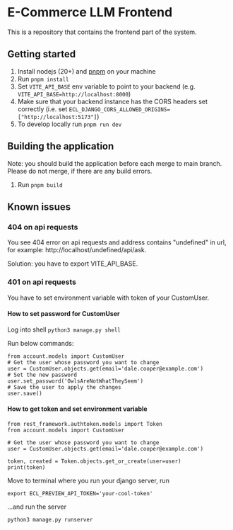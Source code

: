 # E-Commerce LLM Frontend

This is a repository that contains the frontend part of the system.

## Getting started

1. Install nodejs (20+) and [pnpm](https://pnpm.io/) on your machine 
2. Run `pnpm install`
3. Set `VITE_API_BASE` env variable to point to your backend (e.g. `VITE_API_BASE=http://localhost:8000`)
4. Make sure that your backend instance has the CORS headers set correctly (i.e. set `ECL_DJANGO_CORS_ALLOWED_ORIGINS=["http://localhost:5173"]`) 
5. To develop locally run `pnpm run dev`

## Building the application
Note: you should build the application before each merge to main branch. Please do not merge, if there are any build errors.
1. Run `pnpm build`


## Known issues
### 404 on api requests
You see 404 error on api requests and address contains "undefined" in url, for example: http://localhost/undefined/api/ask.

Solution: you have to export VITE_API_BASE.

### 401 on api requests
You have to set environment variable with token of your CustomUser.

#### How to set password for CustomUser
Log into shell ```python3 manage.py shell```

Run below commands:
```
from account.models import CustomUser
# Get the user whose password you want to change
user = CustomUser.objects.get(email='dale.cooper@example.com')
# Set the new password
user.set_password('OwlsAreNotWhatTheySeem')
# Save the user to apply the changes
user.save()
```
#### How to get token and set environment variable
```
from rest_framework.authtoken.models import Token
from account.models import CustomUser

# Get the user whose password you want to change
user = CustomUser.objects.get(email='dale.cooper@example.com')

token, created = Token.objects.get_or_create(user=user)
print(token)
```
Move to terminal where you run your django server, run
```
export ECL_PREVIEW_API_TOKEN='your-cool-token' 
```
...and run the server
```
python3 manage.py runserver
```